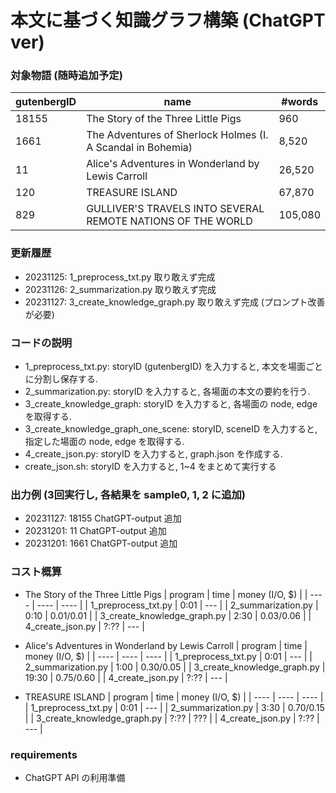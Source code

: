 # 本文に基づく知識グラフ構築 (ChatGPT ver)
### 対象物語 (随時追加予定)
| gutenbergID | name | #words |
| ---- | ---- | ---- |
| 18155 | The Story of the Three Little Pigs | 960 |
| 1661 | The Adventures of Sherlock Holmes (I. A Scandal in Bohemia) | 8,520 |
| 11 |  Alice's Adventures in Wonderland by Lewis Carroll | 26,520 |
| 120 | TREASURE ISLAND | 67,870 |
| 829 | GULLIVER'S TRAVELS INTO SEVERAL REMOTE NATIONS OF THE WORLD | 105,080 |


### 更新履歴
- 20231125: 1_preprocess_txt.py 取り敢えず完成
- 20231126: 2_summarization.py 取り敢えず完成
- 20231127: 3_create_knowledge_graph.py 取り敢えず完成 (プロンプト改善が必要)


### コードの説明
- 1_preprocess_txt.py: storyID (gutenbergID) を入力すると, 本文を場面ごとに分割し保存する.
- 2_summarization.py: storyID を入力すると, 各場面の本文の要約を行う.
- 3_create_knowledge_graph: storyID を入力すると, 各場面の node, edge を取得する.
- 3_create_knowledge_graph_one_scene: storyID, sceneID を入力すると, 指定した場面の node, edge を取得する.
- 4_create_json.py: storyID を入力すると, graph.json を作成する.
- create_json.sh: storyID を入力すると, 1~4 をまとめて実行する


### 出力例 (3回実行し, 各結果を sample0, 1, 2 に追加)
- 20231127: 18155 ChatGPT-output 追加
- 20231201: 11 ChatGPT-output 追加
- 20231201: 1661 ChatGPT-output 追加


### コスト概算
- The Story of the Three Little Pigs
    | program | time | money (I/O, $) |
    | ---- | ---- | ---- |
    | 1_preprocess_txt.py | 0:01 | --- |
    | 2_summarization.py | 0:10 | 0.01/0.01 |
    | 3_create_knowledge_graph.py | 2:30 | 0.03/0.06 |
    | 4_create_json.py | ?:?? | --- |


- Alice's Adventures in Wonderland by Lewis Carroll
    | program | time | money (I/O, $) |
    | ---- | ---- | ---- |
    | 1_preprocess_txt.py | 0:01 | --- |
    | 2_summarization.py | 1:00 | 0.30/0.05 |
    | 3_create_knowledge_graph.py | 19:30 | 0.75/0.60 |
    | 4_create_json.py | ?:?? | --- |
    

- TREASURE ISLAND
    | program | time | money (I/O, $) |
    | ---- | ---- | ---- |
    | 1_preprocess_txt.py | 0:01 | --- |
    | 2_summarization.py | 3:30 | 0.70/0.15 |
    | 3_create_knowledge_graph.py | ?:?? | ??? |
    | 4_create_json.py | ?:?? | --- |


### requirements
- ChatGPT API の利用準備